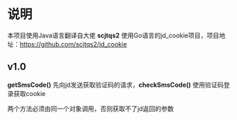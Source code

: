 # 说明

本项目使用Java语言翻译自大佬 **scjtqs2** 使用Go语言的jd_cookie项目，项目地址：https://github.com/scjtqs2/jd_cookie

## v1.0 

**getSmsCode()** 先向jd发送获取验证码的请求，**checkSmsCode()** 使用验证码登录获取cookie

两个方法必须由同一个对象调用，否则获取不了jd返回的参数
